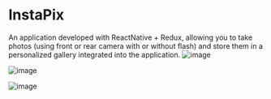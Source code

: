 # InstaPix
An application developed with ReactNative + Redux, allowing you to take photos (using front or rear camera with or without flash) and store them in a personalized gallery integrated into the application.
![image](https://github.com/Valentin0u/InstaPix/assets/18125893/8579ce91-1d27-4f76-81c5-e597bdf35aa1)

![image](https://github.com/Valentin0u/InstaPix/assets/18125893/486a2458-e4f1-448f-8ed3-aaccce468aca)

![image](https://github.com/Valentin0u/InstaPix/assets/18125893/c21e1df6-b8a0-46cf-a2fd-7fc2191155a1)

